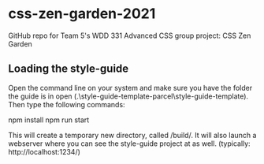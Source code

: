 # css-zen-garden-2021
GitHub repo for Team 5's WDD 331 Advanced CSS group project: CSS Zen Garden


## Loading the style-guide
Open the command line on your system and make sure you have the folder the guide is in open (.\style-guide-template-parcel\style-guide-template\). 
Then type the following commands:

npm install
npm run start

This will create a temporary new directory, called /build/. It will also launch a webserver where you can see the style-guide project at as well. (typically: http://localhost:1234/)
